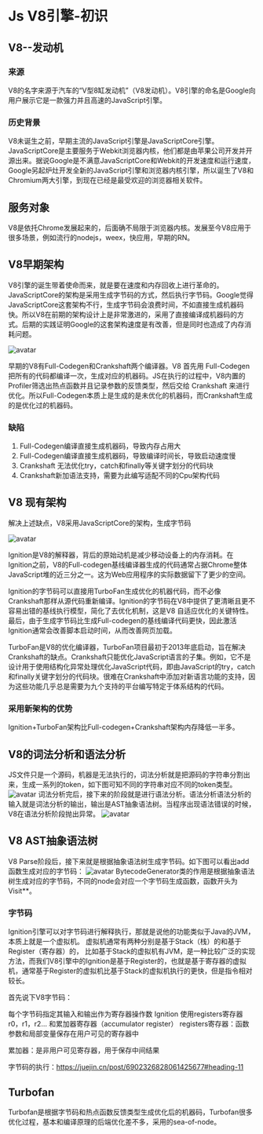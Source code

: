 # Js V8引擎-初识

## V8--发动机

### 来源
V8的名字来源于汽车的“V型8缸发动机”（V8发动机）。V8引擎的命名是Google向用户展示它是一款强力并且高速的JavaScript引擎。

### 历史背景
V8未诞生之前，早期主流的JavaScript引擎是JavaScriptCore引擎。JavaScriptCore是主要服务于Webkit浏览器内核，他们都是由苹果公司开发并开源出来。据说Google是不满意JavaScriptCore和Webkit的开发速度和运行速度，Google另起炉灶开发全新的JavaScript引擎和浏览器内核引擎，所以诞生了V8和Chromium两大引擎，到现在已经是最受欢迎的浏览器相关软件。

## 服务对象
V8是依托Chrome发展起来的，后面确不局限于浏览器内核。发展至今V8应用于很多场景，例如流行的nodejs，weex，快应用，早期的RN。

## V8早期架构
V8引擎的诞生带着使命而来，就是要在速度和内存回收上进行革命的。JavaScriptCore的架构是采用生成字节码的方式，然后执行字节码。Google觉得JavaScriptCore这套架构不行，生成字节码会浪费时间，不如直接生成机器码快。所以V8在前期的架构设计上是非常激进的，采用了直接编译成机器码的方式。后期的实践证明Google的这套架构速度是有改善，但是同时也造成了内存消耗问题。

![avatar](https://p3-juejin.byteimg.com/tos-cn-i-k3u1fbpfcp/e46cc29205644f35ad744516639dcbe4~tplv-k3u1fbpfcp-zoom-1.image) 


早期的V8有Full-Codegen和Crankshaft两个编译器。V8 首先用 Full-Codegen把所有的代码都编译一次，生成对应的机器码。JS在执行的过程中，V8内置的Profiler筛选出热点函数并且记录参数的反馈类型，然后交给 Crankshaft 来进行优化。所以Full-Codegen本质上是生成的是未优化的机器码，而Crankshaft生成的是优化过的机器码。

### 缺陷
1. Full-Codegen编译直接生成机器码，导致内存占用大
2. Full-Codegen编译直接生成机器码，导致编译时间长，导致启动速度慢
3. Crankshaft 无法优化try，catch和finally等关键字划分的代码块
4. Crankshaft新加语法支持，需要为此编写适配不同的Cpu架构代码


## V8 现有架构
解决上述缺点，V8采用JavaScriptCore的架构，生成字节码

![avatar](https://p3-juejin.byteimg.com/tos-cn-i-k3u1fbpfcp/72bad88a37994c46be135df50c1007e0~tplv-k3u1fbpfcp-zoom-1.image) 


Ignition是V8的解释器，背后的原始动机是减少移动设备上的内存消耗。在Ignition之前，V8的Full-codegen基线编译器生成的代码通常占据Chrome整体JavaScript堆的近三分之一。这为Web应用程序的实际数据留下了更少的空间。

Ignition的字节码可以直接用TurboFan生成优化的机器代码，而不必像Crankshaft那样从源代码重新编译。Ignition的字节码在V8中提供了更清晰且更不容易出错的基线执行模型，简化了去优化机制，这是V8 自适应优化的关键特性。最后，由于生成字节码比生成Full-codegen的基线编译代码更快，因此激活Ignition通常会改善脚本启动时间，从而改善网页加载。

TurboFan是V8的优化编译器，TurboFan项目最初于2013年底启动，旨在解决Crankshaft的缺点。Crankshaft只能优化JavaScript语言的子集。例如，它不是设计用于使用结构化异常处理优化JavaScript代码，即由JavaScript的try，catch和finally关键字划分的代码块。很难在Crankshaft中添加对新语言功能的支持，因为这些功能几乎总是需要为九个支持的平台编写特定于体系结构的代码。

### 采用新架构的优势
Ignition+TurboFan架构比Full-codegen+Crankshaft架构内存降低一半多。

## V8的词法分析和语法分析
JS文件只是一个源码，机器是无法执行的，词法分析就是把源码的字符串分割出来，生成一系列的token，如下图可知不同的字符串对应不同的token类型。
![avatar](https://p3-juejin.byteimg.com/tos-cn-i-k3u1fbpfcp/b34adf805e9345538943d68ac08974fb~tplv-k3u1fbpfcp-zoom-1.image) 
词法分析完后，接下来的阶段就是进行语法分析。语法分析语法分析的输入就是词法分析的输出，输出是AST抽象语法树。当程序出现语法错误的时候，V8在语法分析阶段抛出异常。
![avatar](https://p3-juejin.byteimg.com/tos-cn-i-k3u1fbpfcp/2fa085b4ae4e4ac19e06e81fe9af3607~tplv-k3u1fbpfcp-zoom-1.image) 

## V8 AST抽象语法树
V8 Parse阶段后，接下来就是根据抽象语法树生成字节码。如下图可以看出add函数生成对应的字节码：
![avatar](https://p3-juejin.byteimg.com/tos-cn-i-k3u1fbpfcp/6b6fb4042a344675aa66fda4540b07a9~tplv-k3u1fbpfcp-zoom-1.image) 
BytecodeGenerator类的作用是根据抽象语法树生成对应的字节码，不同的node会对应一个字节码生成函数，函数开头为Visit**。

### 字节码
Ignition引擎可以对字节码进行解释执行，那就是说他的功能类似于Java的JVM，本质上就是一个虚拟机。
虚拟机通常有两种分别是基于Stack（栈）的和基于Register（寄存器）的，
比如基于Stack的虚拟机有JVM，是一种比较广泛的实现方法，而我们V8引擎中的Ignition是基于Register的，也就是基于寄存器的虚拟机，通常基于Register的虚拟机比基于Stack的虚拟机执行的更快，但是指令相对较长。

首先说下V8字节码：

每个字节码指定其输入和输出作为寄存器操作数
Ignition 使用registers寄存器 r0，r1，r2... 和累加器寄存器（accumulator register）
registers寄存器：函数参数和局部变量保存在用户可见的寄存器中

累加器：是非用户可见寄存器，用于保存中间结果

字节码的执行：https://juejin.cn/post/6902326828061425677#heading-11

## Turbofan
Turbofan是根据字节码和热点函数反馈类型生成优化后的机器码，Turbofan很多优化过程，基本和编译原理的后端优化差不多，采用的sea-of-node。
